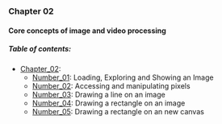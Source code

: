 ### Chapter 02
#### Core concepts of image and video processing

##### Table of contents:
* [Chapter_02](/all/chapter_02):
    * [Number_01](/all/chapter_02/number_01.py): Loading, Exploring and Showing an Image
    * [Number_02](/all/chapter_02/number_02.py): Accessing and manipulating pixels
    * [Number_03](/all/chapter_02/number_03.py): Drawing a line on an image
    * [Number_04](/all/chapter_02/number_04.py): Drawing a rectangle on an image
    * [Number_05](/all/chapter_02/number_05.py): Drawing a rectangle on an new canvas